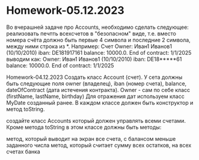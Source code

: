 # Homework-05.12.2023
Во вчерашней задаче про Accounts, необходимо сделать следующее:
реализовать печпть всехсчетов в "безопасном" виде, т.е. вместо номера счёта должно  быть первые 4 символа и последние 2 символа, 
между ними строка из *. Например:
Счет
Owner: Иван1 Иванов1 (10/10/2010) iban: DE181917161 balance: 10000.0. End of contract: 1/1/2025
выводим как:
Owner: Иван1 Иванов1 (10/10/2010) iban: DE18*****61 balance: 10000.0. End of contract: 1/1/2025

Homework-04.12.2023
Создать класс Account (счет). У сета должны быть следующие поля owner (владелец), iban (номер счета), balance, dateOfContract (дата истечения контракта). 
Owner - сам по себе класс (firstName, lastName, birthday) Для отражения дат используем класс MyDate созданный ранее. 
В каждом классе должен быть конструктор и метод toString.

создайте класс Accounts который должен управлять всеми счетами. Кроме метода toString в этом классе должны быть методы:

метод, который выводит на экран все счета, с балансом меньше заданного числа
метод, который считает сумму всех остатков, на всех счетах банка
